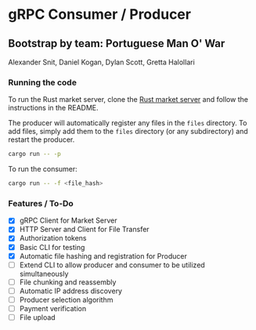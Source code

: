 # gRPC Consumer / Producer
## Bootstrap by team: Portuguese Man O' War
Alexander Snit, Daniel Kogan, Dylan Scott, Gretta Halollari

### Running the code

To run the Rust market server, clone the [Rust market server](https://github.com/sbu-416-24sp/orcanet-market-rust) and follow the instructions in the README.

The producer will automatically register any files in the `files` directory. To add files, simply add them to the `files` directory (or any subdirectory) and restart the producer.
```bash
cargo run -- -p  
```

To run the consumer:
```bash
cargo run -- -f <file_hash>
```

### Features / To-Do
- [x] gRPC Client for Market Server
- [x] HTTP Server and Client for File Transfer
- [x] Authorization tokens
- [x] Basic CLI for testing
- [x] Automatic file hashing and registration for Producer
- [ ] Extend CLI to allow producer and consumer to be utilized simultaneously
- [ ] File chunking and reassembly
- [ ] Automatic IP address discovery
- [ ] Producer selection algorithm
- [ ] Payment verification
- [ ] File upload
